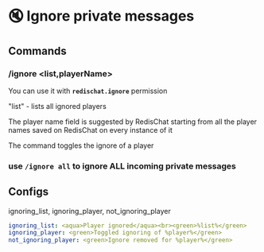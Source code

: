 # 🔇 Ignore private messages

## Commands

### /ignore \<list,playerName>

You can use it with **`redischat.ignore`** permission

"list" - lists all ignored players

The player name field is suggested by RedisChat starting from all the player names saved on RedisChat on every instance of it

The command toggles the ignore of a player

### use `/ignore all` to **ignore ALL incoming private messages**

## Configs

ignoring\_list, ignoring\_player, not\_ignoring\_player

```yaml
ignoring_list: <aqua>Player ignored</aqua><br><green>%list%</green>
ignoring_player: <green>Toggled ignoring of %player%</green>
not_ignoring_player: <green>Ignore removed for %player%</green>
```

